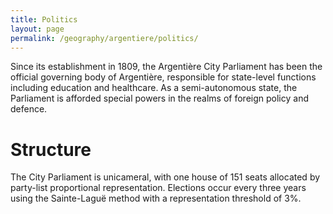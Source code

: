 ```yaml
---
title: Politics
layout: page
permalink: /geography/argentiere/politics/
---
```


Since its establishment in 1809, the Argentière City Parliament has been the
official governing body of Argentière, responsible for state-level functions
including education and healthcare. As a semi-autonomous state, the Parliament
is afforded special powers in the realms of foreign policy and defence.

# Structure

The City Parliament is unicameral, with one house of 151 seats allocated by
party-list proportional representation. Elections occur every three years using
the Sainte-Laguë method with a representation threshold of 3%.
